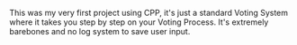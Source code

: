 This was my very first project using CPP, it's just a standard Voting System where it takes you step by step on your Voting Process.
It's extremely barebones and no log system to save user input.
